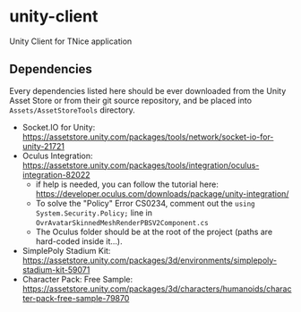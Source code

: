 # unity-client
Unity Client for TNice application

## Dependencies

Every dependencies listed here should be ever downloaded from the Unity Asset Store or from their git source repository, and be placed into `Assets/AssetStoreTools` directory.

* Socket.IO for Unity: https://assetstore.unity.com/packages/tools/network/socket-io-for-unity-21721
* Oculus Integration: https://assetstore.unity.com/packages/tools/integration/oculus-integration-82022
    * if help is needed, you can follow the tutorial here: https://developer.oculus.com/downloads/package/unity-integration/
    * To solve the "Policy" Error CS0234, comment out the `using System.Security.Policy;` line in `OvrAvatarSkinnedMeshRenderPBSV2Component.cs`
    * The Oculus folder should be at the root of the project (paths are hard-coded inside it…).
* SimplePoly Stadium Kit: https://assetstore.unity.com/packages/3d/environments/simplepoly-stadium-kit-59071
* Character Pack: Free Sample: https://assetstore.unity.com/packages/3d/characters/humanoids/character-pack-free-sample-79870
